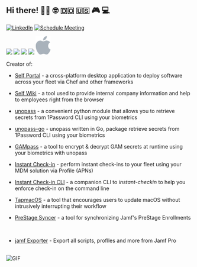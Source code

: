 
## Hi there! 👋🏽 :nerd_face: :dominican_republic: :us: :video_game: :computer:

[![LinkedIn](https://img.shields.io/badge/-Linkedin-0077B5?style=for-the-badge&logo=linkedin&logoColor=white)](https://www.linkedin.com/in/amadotejada) [![Schedule Meeting](https://img.shields.io/badge/-schedule_meeting-success?style=for-the-badge&logo=gcal)](https://calendly.com/amadotejada)

<img src="https://cdn.jsdelivr.net/npm/programming-languages-logos/src/python/python.png" height="50"> <img src="https://cdn.jsdelivr.net/npm/programming-languages-logos/src/go-old/go-old.png" height="50"> <img src="https://cdn.jsdelivr.net/gh/devicons/devicon/icons/vim/vim-original.svg" height="50"/> <img src="https://cdn.jsdelivr.net/gh/devicons/devicon/icons/linux/linux-original.svg" height="50"/> <img src="https://raw.githubusercontent.com/logo/apple/00fa94ee3384286b871f80d33f8fdeb29d1421c0/images/logo.svg" height="50"/>

Creator of:
- [Self Portal](https://github.com/amadotejada/self-portal) - a cross-platform desktop application to deploy software across your fleet via Chef and other frameworks

- [Self Wiki](https://github.com/amadotejada/self-wiki) - a tool used to provide internal company information and help to employees right from the browser

- [unopass](https://github.com/amadotejada/unopass) - a convenient python module that allows you to retrieve secrets from 1Password CLI using your biometrics

- [unopass-go](https://github.com/amadotejada/unopass-go) - unopass written in Go, package retrieve secrets from 1Password CLI using your biometrics

- [GAMpass](https://github.com/amadotejada/GAMpass) - a tool to encrypt & decrypt GAM secrets at runtime using your biometrics with unopass

- [Instant Check-in](https://github.com/amadotejada/instant-checkin) - perform instant check-ins to your fleet using your MDM solution via Profile (APNs)

- [Instant Check-in CLI](https://github.com/amadotejada/instant-checkin-cli) - a companion CLI to *instant-checkin* to help you enforce check-in on the command line

- [TapmacOS](https://github.com/amadotejada/TapmacOS) - a tool that encourages users to update macOS without intrusively interrupting their workflow 

- [PreStage Syncer](https://github.com/amadotejada/jamf_prestage_syncer) - a tool for synchronizing Jamf's PreStage Enrollments
<br/>

- [jamf Exporter]([https://github.com/amadotejada/jamf_prestage_syncer](https://github.com/amadotejada/jamf-exporter)) - Export all scripts, proflles and more from Jamf Pro
<br/>

<img alt="GIF" src="https://media.giphy.com/media/13HgwGsXF0aiGY/giphy.gif" width="50%" height="50%"/>
